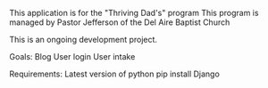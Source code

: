
This application is for the "Thriving Dad's" program
This program is managed by Pastor Jefferson of the Del Aire Baptist Church 

This is an ongoing development project. 

Goals:
Blog
User login 
User intake


Requirements:
Latest version of python 
pip install Django 

